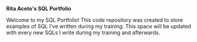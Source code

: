 **Rita Aceto's SQL Portfolio**

Welcome to my SQL Portfolio! This code repository was created to store examples of SQL I've written during my training. This space will be updated with every new SQLs I write during my training and afterwards.

